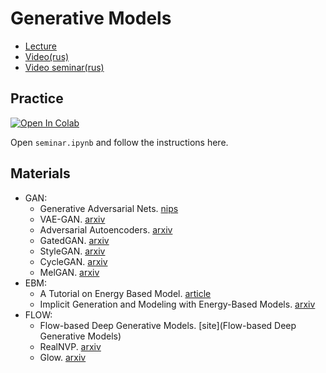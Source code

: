# Generative Models

- [Lecture](https://docs.google.com/presentation/d/1Riy7slDA3_mo5FANyi9mRIUQQufGU4K_mKJzJgMCPZc/edit?usp=sharing)
- [Video(rus)](https://www.youtube.com/watch?v=AXuozJmu28E)
- [Video seminar(rus)](https://www.youtube.com/watch?v=bVFlTzaG7GI)

## Practice

[![Open In Colab](https://colab.research.google.com/assets/colab-badge.svg)](https://drive.google.com/file/d/1H-GT_DseQ4v6siZICxqVlQumV-9tu4ZU/view?usp=sharing)

Open `seminar.ipynb` and follow the instructions here.

## Materials

- GAN:
    - Generative Adversarial Nets. [nips](https://papers.nips.cc/paper/5423-generative-adversarial-nets.pdf)
    - VAE-GAN. [arxiv](https://arxiv.org/pdf/1512.09300.pdf)
    - Adversarial Autoencoders. [arxiv](https://arxiv.org/pdf/1511.05644.pdf)
    - GatedGAN. [arxiv](https://arxiv.org/pdf/1904.02296.pdf)
    - StyleGAN. [arxiv](https://arxiv.org/pdf/1812.04948.pdf)
    - CycleGAN. [arxiv](https://arxiv.org/pdf/1703.10593.pdf)
    - MelGAN. [arxiv](https://arxiv.org/pdf/1910.06711.pdf)
- EBM:
    - A Tutorial on Energy Based Model. [article](http://yann.lecun.com/exdb/publis/pdf/lecun-06.pdf)
    - Implicit Generation and Modeling with Energy-Based Models. [arxiv](https://arxiv.org/pdf/1903.08689.pdf)
- FLOW:
    - Flow-based Deep Generative Models. [site](Flow-based Deep Generative Models)
    - RealNVP. [arxiv](https://arxiv.org/pdf/1605.08803.pdf)
    - Glow. [arxiv](https://arxiv.org/pdf/1807.03039.pdf)
    